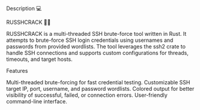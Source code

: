 Description 💻

RUSSHCRACK 🐱‍👤

RUSSHCRACK is a multi-threaded SSH brute-force tool written in Rust. It attempts to brute-force SSH login credentials using usernames and passwords from provided wordlists. The tool leverages the ssh2 crate to handle SSH connections and supports custom configurations for threads, timeouts, and target hosts.

Features

Multi-threaded brute-forcing for fast credential testing.
Customizable SSH target IP, port, username, and password wordlists.
Colored output for better visibility of successful, failed, or connection errors.
User-friendly command-line interface.
